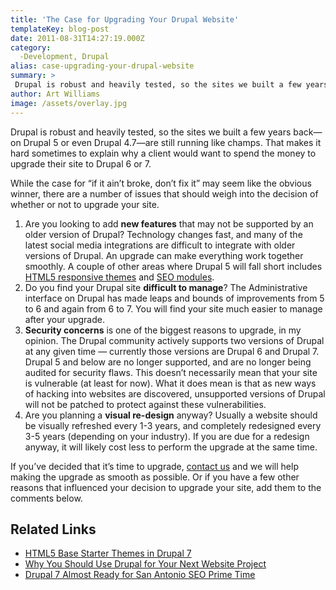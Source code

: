 ```yaml
---
title: 'The Case for Upgrading Your Drupal Website'
templateKey: blog-post
date: 2011-08-31T14:27:19.000Z
category: 
  -Development, Drupal
alias: case-upgrading-your-drupal-website
summary: > 
 Drupal is robust and heavily tested, so the sites we built a few years back—on Drupal 5 or even Drupal 4.7—are still running like champs. That makes it hard sometimes to explain why a client would want to spend the money to upgrade their site to Drupal 6 or 7.
author: Art Williams
image: /assets/overlay.jpg
---
```


Drupal is robust and heavily tested, so the sites we built a few years back—on Drupal 5 or even Drupal 4.7—are still running like champs. That makes it hard sometimes to explain why a client would want to spend the money to upgrade their site to Drupal 6 or 7.

While the case for “if it ain’t broke, don’t fix it” may seem like the obvious winner, there are a number of issues that should weigh into the decision of whether or not to upgrade your site.

1.  Are you looking to add **new features** that may not be supported by an older version of Drupal? Technology changes fast, and many of the latest social media integrations are difficult to integrate with older versions of Drupal. An upgrade can make everything work together smoothly. A couple of other areas where Drupal 5 will fall short includes [HTML5 responsive themes](/blog/06/29/2011/html5-base-starter-themes-drupal-7) and [SEO modules](/blog/02/21/2011/drupal-7-almost-ready-san-antonio-seo-prime-time).
2.  Do you find your Drupal site **difficult to manage**? The Administrative interface on Drupal has made leaps and bounds of improvements from 5 to 6 and again from 6 to 7. You will find your site much easier to manage after your upgrade.
3.  **Security concerns** is one of the biggest reasons to upgrade, in my opinion. The Drupal community actively supports two versions of Drupal at any given time — currently those versions are Drupal 6 and Drupal 7. Drupal 5 and below are no longer supported, and are no longer being audited for security flaws. This doesn’t necessarily mean that your site is vulnerable (at least for now). What it does mean is that as new ways of hacking into websites are discovered, unsupported versions of Drupal will not be patched to protect against these vulnerabilities.
4.  Are you planning a **visual re-design** anyway? Usually a website should be visually refreshed every 1-3 years, and completely redesigned every 3-5 years (depending on your industry). If you are due for a redesign anyway, it will likely cost less to perform the upgrade at the same time.

If you’ve decided that it’s time to upgrade, [contact us](/contact-us) and we will help making the upgrade as smooth as possible. Or if you have a few other reasons that influenced your decision to upgrade your site, add them to the comments below.

Related Links
-------------

*   [HTML5 Base Starter Themes in Drupal 7](/blog/06/29/2011/html5-base-starter-themes-drupal-7)
*   [Why You Should Use Drupal for Your Next Website Project](/blog/06/15/2011/why-you-should-use-drupal-your-next-website-project)
*   [Drupal 7 Almost Ready for San Antonio SEO Prime Time](/blog/02/21/2011/drupal-7-almost-ready-san-antonio-seo-prime-time)